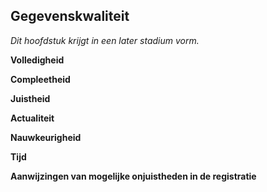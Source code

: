 ## Gegevenskwaliteit

*Dit hoofdstuk krijgt in een later stadium vorm.*

**Volledigheid**

**Compleetheid**

**Juistheid**

**Actualiteit**

**Nauwkeurigheid**

**Tijd**

**Aanwijzingen van mogelijke onjuistheden in de registratie**



